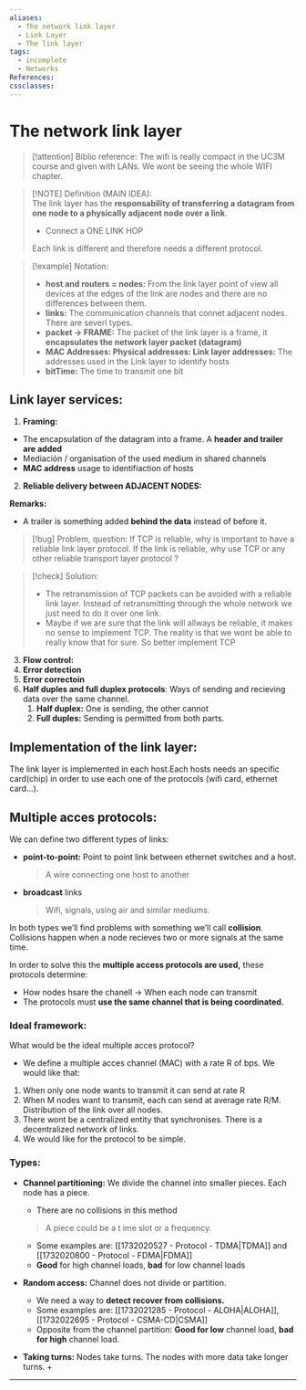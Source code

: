 ```yaml
---
aliases:
  - The network link layer
  - Link Layer
  - The link layer
tags:
  - incomplete
  - Networks
References: 
cssclasses:
---
```

# The network link layer

> [!attention] Biblio reference: 
> The wifi is really compact in the UC3M course and given with LANs. We wont be seeing the whole WIFI chapter. 
> 

> [!NOTE] Definition (MAIN IDEA):  
> The link layer has the **responsability of transferring a datagram from one node to a physically adjacent node over a link**. 
> + Connect a ONE LINK HOP
>   
> Each link is different and therefore needs a different protocol. 

> [!example] Notation: 
>+ **host and routers = nodes:** From the link layer point of view all devices at the edges of the link are nodes and there are no differences between them. 
>+ **links:** The communication channels that connet adjacent nodes. There are severl types. 
>+ **packet → FRAME:** The packet of the link layer is a frame, it **encapsulates the network layer packet (datagram)**
>+ **MAC Addresses: Physical addresses: Link layer addresses:** The addresses used in the Link layer to identify hosts 
>+ **bitTime:** The time to transmit one bit

## Link layer services: 
1. **Framing:** 
  + The encapsulation of the datagram into a frame. A **header and trailer are added** 
  + Mediación / organisation of the used medium in shared channels 
  + **MAC address** usage to identifiaction of hosts
2. **Reliable delivery between ADJACENT NODES:** 

**Remarks:**
+ A trailer is something added **behind the data** instead of before it. 

> [!bug] Problem, question: 
> If TCP is reliable, why is important to have a reliable link layer protocol. 
> If the link is reliable, why use TCP or any other reliable transport layer protocol ?

> [!check] Solution:
> + The retransmission of TCP packets can be avoided with a reliable link layer. Instead of retransmitting through the whole network we just need to do it over one link. 
> + Maybe if we are sure that the link will allways be reliable, it makes no sense to implement TCP. The reality is that we wont be able to really know that for sure. So better implement TCP


3. **Flow control:** 
4. **Error detection**
5. **Error correctoin**
6. **Half duples and full duplex protocols**: Ways of sending and recieving data over the same channel. 
	1. **Half duplex:** One is sending, the other cannot
	2. **Full duples:** Sending is permitted from both parts. 

## Implementation of the link layer: 
The link layer is implemented in each host.Each hosts needs an specific card(chip) in order to use each one of the protocols (wifi card, ethernet card…). 

## Multiple acces protocols: 
We can define two different types of links: 
+ **point-to-point:** Point to point link between ethernet switches and a host.
  > A wire connecting one host to another
+ **broadcast** links
  > Wifi, signals, using air and similar mediums. 
  
In both types we’ll find problems with something we’ll call **collision**. 
Collisions happen when a node recieves two or more signals at the same time. 

In order to solve this the **multiple access protocols are used,** these protocols determine: 
+ How nodes hsare the chanell → When each node can transmit 
+ The protocols must **use the same channel that is being coordinated.** 

### Ideal framework: 
What would be the ideal multiple acces protocol? 
+ We define a multiple acces channel (MAC) with a rate R of bps. 
We would like that: 
1. When only one node wants to transmit it can send at rate R 
2. When M nodes want to transmit, each can send at average rate R/M. Distribution of the link over all nodes. 
3. There wont be a centralized entity that synchronises. There is a decentralized network of links. 
4. We would like for the protocol to be simple. 

### Types: 
+ **Channel partitioning:** We divide the channel into smaller pieces. Each node has a piece.
	+ There are no collisions in this method
  > A piece could be a t ime slot or a frequency. 

	 + Some examples are: [[1732020527 - Protocol - TDMA|TDMA]] and [[1732020800 - Protocol - FDMA|FDMA]]
	 + **Good** for high channel loads, **bad** for low channel loads

+ **Random access:** Channel does not divide or partition. 
	+ We need a way to **detect recover from collisions.**
	+ Some examples are: [[1732021285 - Protocol - ALOHA|ALOHA]], [[1732022695 - Protocol - CSMA-CD|CSMA]]
	+ Opposite from the channel partition: **Good for low** channel load, **bad for high** channel load. 

+ **Taking turns:** Nodes take turns. The nodes with more data take longer turns.
	+ 


***